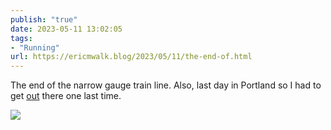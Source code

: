 ```yaml
---
publish: "true"
date: 2023-05-11 13:02:05
tags:
- "Running"
url: https://ericmwalk.blog/2023/05/11/the-end-of.html
---
```

The end of the narrow gauge train line. Also, last day in Portland so I had to get [out](http://www.strava.com/activities/9051158986) there one last time.

![](https://ericmwalk.blog/uploads/2023/ccade5d791.jpg)